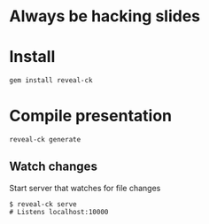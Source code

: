 # Always be hacking slides

# Install

```bash
gem install reveal-ck
```

# Compile presentation

```
reveal-ck generate
```

## Watch changes

Start server that watches for file changes

```
$ reveal-ck serve
# Listens localhost:10000
```
